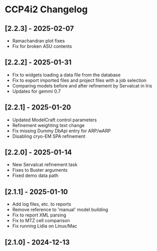 # CCP4i2 Changelog

## [2.2.3] - 2025-02-07

- Ramachandran plot fixes
- Fix for broken ASU contents

## [2.2.2] - 2025-01-31

- Fix to widgets loading a data file from the database
- Fix to export imported files and project files with a job selection
- Comparing models before and after refinement by Servalcat in Iris
- Updates for gemmi 0.7

## [2.2.1] - 2025-01-20

- Updated ModelCraft control parameters
- Refinement weighting text change
- Fix missing Dummy DbApi entry for ARP/wARP
- Disabling cryo-EM SPA refinement

## [2.2.0] - 2025-01-14

- New Servalcat refinement task
- Fixes to Buster arguments
- Fixed demo data path

## [2.1.1] - 2025-01-10

- Add log files, etc. to reports
- Remove reference to 'manual' model building
- Fix to report XML parsing
- Fix to MTZ cell comparison
- Fix running Lidia on Linux/Mac

## [2.1.0] - 2024-12-13
